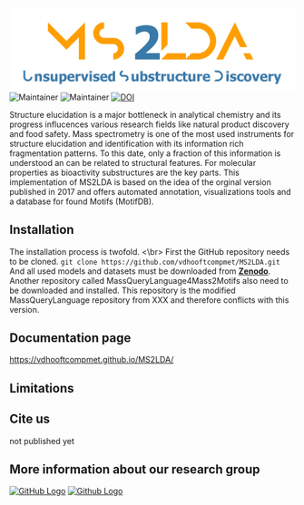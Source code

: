 ![header](App/assets/MS2LDA_LOGO_white.jpg)
![Maintainer](https://img.shields.io/badge/maintainer-Rosina_Torres_Ortega-blue)
![Maintainer](https://img.shields.io/badge/maintainer-Jonas_Dietrich-blue)
[![DOI](https://zenodo.org/badge/DOI/10.5281/zenodo.11394248.svg)](https://doi.org/10.5281/zenodo.11394248)



Structure elucidation is a major bottleneck in analytical chemistry and its progress influcences various research fields like natural product discovery and food safety. Mass spectrometry is one of the most used instruments for structure elucidation and identification with its information rich fragmentation patterns. To this date, only a fraction of this information is understood an can be related to structural features. For molecular properties as bioactivity substructures are the key parts. This implementation of MS2LDA is based on the idea of the orginal version published in 2017 and offers automated annotation, visualizations tools and a database for found Motifs (MotifDB).

## Installation

The installation process is twofold. <\br>
First the GitHub repository needs to be cloned. 
```git clone https://github.com/vdhooftcompmet/MS2LDA.git```
And all used models and datasets must be downloaded from **[Zenodo](https://zenodo.org/records/11394248)**.
Another repository called MassQueryLanguage4Mass2Motifs also need to be downloaded and installed. This repository is the modified MassQueryLanguage repository from XXX and therefore conflicts with this version. 

## Documentation page
https://vdhooftcompmet.github.io/MS2LDA/


## Limitations
 
## Cite us
not published yet 

## More information about our research group
[![GitHub Logo](https://github.com/vdhooftcompmet/group-website/blob/main/website/custom/logo/logo.png?raw=true)](https://vdhooftcompmet.github.io)
[![Github Logo](App/assets/WUR_RGB_standard_2021.png?raw=true)](https://www.wur.nl/en.htm)
